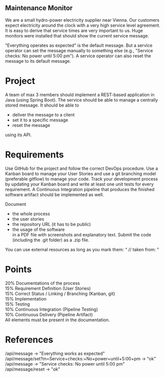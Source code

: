 ## Maintenance Monitor
We are a small hydro-power electricity supplier near Vienna. Our customers expect electricity around the clock with a very high service level agreement. It is easy to derive that service times are very important to us. Huge monitors were installed that should show the current service message.

"Everything operates as expected" is the default message. But a service operator can set the message manually to something else (e.g., "Service checks: No power until 5:00 pm"). A service operator can also reset the message to its default message.

# Project
A team of max 3 members should implement a REST-based application in Java (using Spring Boot). The service should be able to manage a centrally stored message. It should be able to

- deliver the message to a client <br />
- set it to a specific message <br />
- reset the message <br />

using its API. <br />

# Requirements
Use GitHub for the project and follow the correct DevOps procedure. Use a Kanban board to manage your User Stories and use a git branching model (preferable gitflow) to manage your code. Track your development process by updating your Kanban board and write at least one unit tests for every requirement. A Continuous Integration pipeline that produces the finished software artifact should be implemented as well.

Document<br />

- the whole process<br />
- the user stories<br />
- the repository URL (it has to be public)<br />
- the usage of the software<br /> 
in a PDF file with screenshots and explanatory text. Submit the code (including the .git folder) as a .zip file.<br />

You can use external resources as long as you mark them: “ // taken from: <URL> ”<br />

# Points
20% Documentations of the process<br />
15% Requirement Definition (User Stories)<br />
15% Correct Status / Linking / Branching (Kanban, git)<br />
15% Implementation<br />
15% Testing<br />
10% Continuous Integration (Pipeline Testing)<br />
10% Continuous Delivery (Pipeline Artifact)<br />
All elements must be present in the documentation.<br />

# References
/api/message -> "Everything works as expected" <br />
/api/message/set?m=Service+checks:+No+power+until+5:00+pm -> "ok" <br />
/api/message -> "Service checks: No power until 5:00 pm" <br /> 
/api/message/reset -> "ok" <br />
